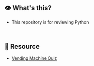 ## 👁️ What's this?
- This repository is for reviewing Python

<br>

## 🐔 Resource
- [Vending Machine Quiz](http://devtesting.jp/tddbc/?TDDBC大阪2.0%2F課題)
